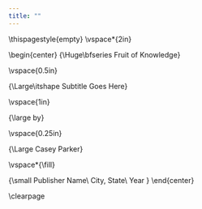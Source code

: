 ```yaml
---
title: ""
---
```


\thispagestyle{empty}
\vspace*{2in}

\begin{center}
{\Huge\bfseries Fruit of Knowledge}

\vspace{0.5in}

{\Large\itshape Subtitle Goes Here}

\vspace{1in}

{\large by}

\vspace{0.25in}

{\Large Casey Parker}

\vspace*{\fill}

{\small
Publisher Name\\
City, State\\
Year
}
\end{center}

\clearpage

